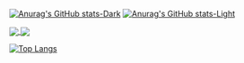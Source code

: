 
[![Anurag's GitHub stats-Dark](https://github-readme-stats.vercel.app/api?username=hootan-rocky&show_icons=true&theme=dark#gh-dark-mode-only)](https://github.com/anuraghazra/github-readme-stats#gh-dark-mode-only)
[![Anurag's GitHub stats-Light](https://github-readme-stats.vercel.app/api?username=hootan-rocky&show_icons=true&theme=default#gh-light-mode-only)](https://github.com/anuraghazra/github-readme-stats#gh-light-mode-only)

<a href="https://github.com/hootan-rocky/github-readme-stats">
  <img align="center" src="https://github-readme-stats.vercel.app/api/pin/?username=hootan-rocky&repo=github-readme-stats" />
</a>
<a href="https://github.com/hootan-rocky/convoychat">
  <img align="center" src="https://github-readme-stats.vercel.app/api/pin/?username=hootan-rocky&repo=convoychat" />
</a>



[![Top Langs](https://github-readme-stats.vercel.app/api/top-langs/?username=anuraghazra)](https://github.com/anuraghazra/github-readme-stats)




<!-- ![Anurag's GitHub stats](https://github-readme-stats.vercel.app/api?username=hootan-rocky&show_icons=true&theme=transparent) -->
<!-- [![Anurag's GitHub stats](https://github-readme-stats.vercel.app/api?username=hootan-rocky)](https://github.com/anuraghazra/github-readme-stats) -->
